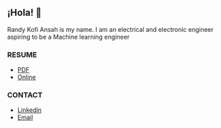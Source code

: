 ## ¡Hola! 👋

Randy Kofi Ansah is my name. I am an electrical and electronic engineer aspiring to be a Machine learning engineer


### RESUME
* [PDF](Machine_Learning_Engineer_CV.pdf)
* [Online](https://51CAR10.github.io/)
  
### CONTACT  
* [Linkedin](https://www.linkedin.com/in/randy-kofi-ansah/)
* [Email](randyansah97@gmail.com)
